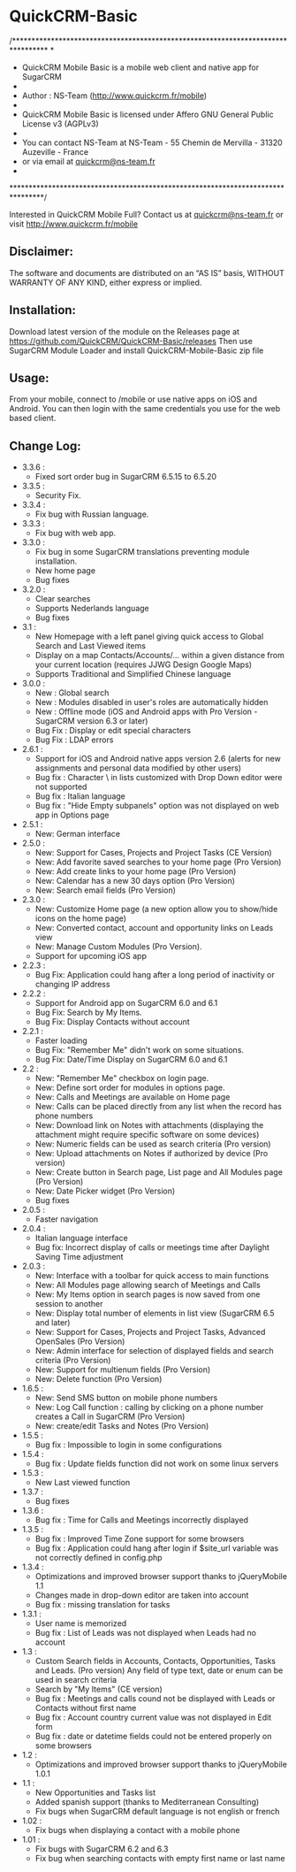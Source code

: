 # QuickCRM-Basic
/*********************************************************************************
 * 
 * QuickCRM Mobile Basic is a mobile web client and native app for SugarCRM
 * 
 * Author : NS-Team (http://www.quickcrm.fr/mobile)
 *
 * QuickCRM Mobile Basic is licensed under Affero GNU General Public License v3 (AGPLv3) 
 * 
 * You can contact NS-Team at NS-Team - 55 Chemin de Mervilla - 31320 Auzeville - France
 * or via email at quickcrm@ns-team.fr
 * 
 ********************************************************************************/

Interested in QuickCRM Mobile Full?
Contact us at quickcrm@ns-team.fr or visit http://www.quickcrm.fr/mobile

Disclaimer:
-----------
The software and documents are distributed on an “AS IS” basis, WITHOUT WARRANTY OF ANY KIND, either express or implied.

Installation:
-------------
Download latest version of the module on the Releases page at https://github.com/QuickCRM/QuickCRM-Basic/releases
Then use SugarCRM Module Loader and install QuickCRM-Mobile-Basic zip file

Usage:
------
From your mobile, connect to <your-sugarcrm-url>/mobile or use native apps on iOS and Android.
You can then login with the same credentials you use for the web based client.

Change Log:
-----------
- 3.3.6 :
  * Fixed sort order bug in SugarCRM 6.5.15 to 6.5.20
- 3.3.5 :
  * Security Fix.
- 3.3.4 :
  * Fix bug with Russian language.
- 3.3.3 :
  * Fix bug with web app.
- 3.3.0 :
  * Fix bug in some SugarCRM translations preventing module installation.
  * New home page
  * Bug fixes
- 3.2.0 :
  * Clear searches
  * Supports Nederlands language
  * Bug fixes
- 3.1 :
  * New Homepage with a left panel giving quick access to Global Search and Last Viewed items
  * Display on a map Contacts/Accounts/... within a given distance from your current location (requires JJWG Design Google Maps)
  * Supports Traditional and Simplified Chinese language
- 3.0.0 :
  * New : Global search
  * New : Modules disabled in user's roles are automatically hidden
  * New : Offline mode (iOS and Android apps with Pro Version - SugarCRM version 6.3 or later)
  * Bug Fix : Display or edit special characters
  * Bug Fix : LDAP errors
- 2.6.1 :
  * Support for iOS and Android native apps version 2.6 (alerts for new assignments and personal data modified by other users)
  * Bug fix : Character \ in lists customized with Drop Down editor were not supported
  * Bug fix : Italian language
  * Bug fix : "Hide Empty subpanels" option was not displayed on web app in Options page
- 2.5.1 :
  * New: German interface
- 2.5.0 :
  * New: Support for Cases, Projects and Project Tasks (CE Version)
  * New: Add favorite saved searches to your home page (Pro Version)
  * New: Add create links to your home page (Pro Version)
  * New: Calendar has a new 30 days option (Pro Version)
  * New: Search email fields (Pro Version)
- 2.3.0 :
  * New: Customize Home page (a new option allow you to show/hide icons on the home page)
  * New: Converted contact, account and opportunity links on Leads view
  * New: Manage Custom Modules (Pro Version).
  * Support for upcoming iOS app
- 2.2.3 :
  * Bug Fix: Application could hang after a long period of inactivity or changing IP address
- 2.2.2 :
  * Support for Android app on SugarCRM 6.0 and 6.1
  * Bug Fix: Search by My Items.
  * Bug Fix: Display Contacts without account
- 2.2.1 :
  * Faster loading
  * Bug Fix: "Remember Me" didn't work on some situations.
  * Bug Fix: Date/Time Display on SugarCRM 6.0 and 6.1
- 2.2 :
  * New: "Remember Me" checkbox on login page.
  * New: Define sort order for modules in options page.
  * New: Calls and Meetings are available on Home page
  * New: Calls can be placed directly from any list when the record has phone numbers
  * New: Download link on Notes with attachments (displaying the attachment might require specific software on some devices)
  * New: Numeric fields can be used as search criteria (Pro version)
  * New: Upload attachments on Notes if authorized by device (Pro version)
  * New: Create button in Search page, List page and All Modules page (Pro Version)
  * New: Date Picker widget (Pro Version)
  * Bug fixes
- 2.0.5 :
  * Faster navigation
- 2.0.4 :
  * Italian language interface
  * Bug fix: Incorrect display of calls or meetings time after Daylight Saving Time adjustment
- 2.0.3 :
  * New: Interface with a toolbar for quick access to main functions
  * New: All Modules page allowing search of Meetings and Calls
  * New: My Items option in search pages is now saved from one session to another
  * New: Display total number of elements in list view (SugarCRM 6.5 and later)
  * New: Support for Cases, Projects and Project Tasks, Advanced OpenSales (Pro Version)
  * New: Admin interface for selection of displayed fields and search criteria (Pro Version)
  * New: Support for multienum fields (Pro Version)
  * New: Delete function (Pro Version)
- 1.6.5 :
  * New: Send SMS button on mobile phone numbers
  * New: Log Call function : calling by clicking on a phone number creates a Call in SugarCRM (Pro Version)
  * New: create/edit Tasks and Notes (Pro Version)
- 1.5.5 :
  * Bug fix : Impossible to login in some configurations
- 1.5.4 :
  * Bug fix : Update fields function did not work on some linux servers
- 1.5.3 :
  * New Last viewed function
- 1.3.7 :
  * Bug fixes
- 1.3.6 :
  * Bug fix : Time for Calls and Meetings incorrectly displayed
- 1.3.5 :
  * Bug fix : Improved Time Zone support for some browsers
  * Bug fix : Application could hang after login if $site_url variable was not correctly defined in config.php 
- 1.3.4 :
  * Optimizations and improved browser support thanks to jQueryMobile 1.1 
  * Changes made in drop-down editor are taken into account
  * Bug fix : missing translation for tasks
- 1.3.1 :
  * User name is memorized 
  * Bug fix : List of Leads was not displayed when Leads had no account
- 1.3 :
   * Custom Search fields in Accounts, Contacts, Opportunities, Tasks and Leads. (Pro version)
     Any field of type text, date or enum can be used in search criteria
   * Search by "My Items" (CE version)
   * Bug fix : Meetings and calls cound not be displayed with Leads or Contacts without first name
   * Bug fix : Account country current value was not displayed in Edit form
   * Bug fix : date or datetime fields could not be entered properly on some browsers
- 1.2 :
   * Optimizations and improved browser support thanks to jQueryMobile 1.0.1
- 1.1 :
   * New Opportunities and Tasks list
   * Added spanish support (thanks to Mediterranean Consulting)
   * Fix bugs when SugarCRM default language is not english or french
- 1.02 :
   * Fix bugs when displaying a contact with a mobile phone
- 1.01 :
   * Fix bugs with SugarCRM 6.2 and 6.3
   * Fix bug when searching contacts with empty first name or last name
   
